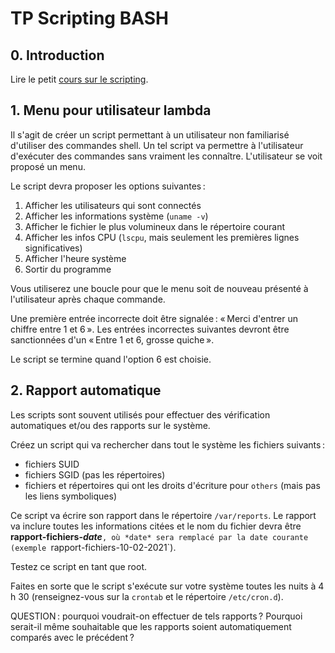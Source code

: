 # TP Scripting BASH

## 0. Introduction

Lire le petit [cours sur le scripting](bash_scripting.md).

## 1. Menu pour utilisateur lambda

Il s'agit de créer un script permettant à un utilisateur non familiarisé d'utiliser des commandes shell. Un tel script va permettre à l'utilisateur d'exécuter des commandes sans vraiment les connaître. L'utilisateur se voit proposé un menu.

Le script devra proposer les options suivantes :

1. Afficher les utilisateurs qui sont connectés
2. Afficher les informations système (`uname -v`)
3. Afficher le fichier le plus volumineux dans le répertoire courant
4. Afficher les infos CPU (`lscpu`, mais seulement les premières lignes significatives)
5. Afficher l'heure système
6. Sortir du programme

Vous utiliserez une boucle pour que le menu soit de nouveau présenté à l'utilisateur après chaque commande.

Une première entrée incorrecte doit être signalée : « Merci d'entrer un chiffre entre 1 et 6 ». Les entrées incorrectes suivantes devront être sanctionnées d'un « Entre 1 et 6, grosse quiche ».

Le script se termine quand l'option 6 est choisie.

## 2. Rapport automatique

Les scripts sont souvent utilisés pour effectuer des vérification automatiques et/ou des rapports sur le système.

Créez un script qui va rechercher dans tout le système les fichiers suivants :

- fichiers SUID
- fichiers SGID (pas les répertoires)
- fichiers et répertoires qui ont les droits d'écriture pour `others` (mais pas les liens symboliques)

Ce script va écrire son rapport dans le répertoire `/var/reports`. Le rapport va inclure toutes les informations citées et le nom du fichier devra être **rapport-fichiers-*date***`, où *date* sera remplacé par la date courante (exemple `rapport-fichiers-10-02-2021`).

Testez ce script en tant que root.

Faites en sorte que le script s'exécute sur votre système toutes les nuits à 4 h 30 (renseignez-vous sur la `crontab` et le répertoire `/etc/cron.d`).

QUESTION : pourquoi voudrait-on effectuer de tels rapports ? Pourquoi serait-il même souhaitable que les rapports soient automatiquement comparés avec le précédent ?
